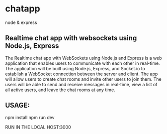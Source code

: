 # chatapp
node &amp; express


Realtime chat app with websockets using Node.js, Express
--------------------------------------------------------


The Realtime chat app with WebSockets using Node.js and Express is a web application that enables users to communicate with each other in real-time. The application will be built using Node.js, Express, and Socket.io to establish a WebSocket connection between the server and client. The app will allow users to create chat rooms and invite other users to join them. The users will be able to send and receive messages in real-time, view a list of all active users, and leave the chat rooms at any time.


USAGE:
------

npm install 
npm run dev

RUN IN THE LOCAL HOST:3000
